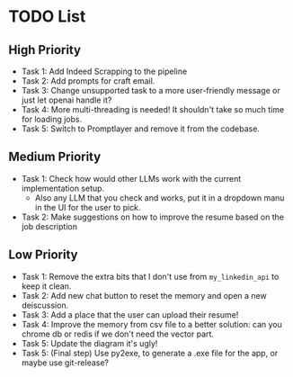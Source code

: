 # TODO List

## High Priority
- Task 1: Add Indeed Scrapping to the pipeline
- Task 2: Add prompts for craft email.
- Task 3: Change unsupported task to a more user-friendly message or just let openai handle it?
- Task 4: More multi-threading is needed! It shouldn't take so much time for loading jobs.
- Task 5: Switch to Promptlayer and remove it from the codebase.

## Medium Priority
- Task 1: Check how would other LLMs work with the current implementation setup.
    - Also any LLM that you check and works, put it in a dropdown manu in the UI for the user to pick.
- Task 2: Make suggestions on how to improve the resume based on the job description

## Low Priority
- Task 1: Remove the extra bits that I don't use from `my_linkedin_api` to keep it clean.
- Task 2: Add new chat button to reset the memory and open a new deiscussion.
- Task 3: Add a place that the user can upload their resume!
- Task 4: Improve the memory from csv file to a better solution: can you chrome db or redis if we don't need the vector part.
- Task 5: Update the diagram it's ugly!
- Task 5: (Final step) Use py2exe, to generate a .exe file for the app, or maybe use git-release?
